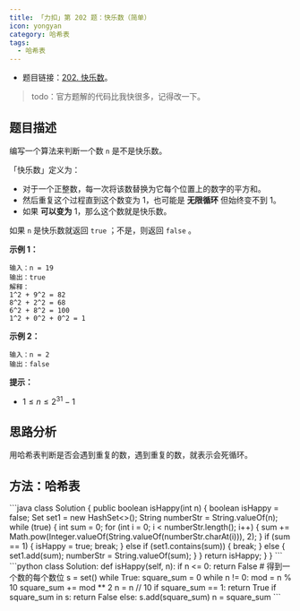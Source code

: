 ```yaml
---
title: 「力扣」第 202 题：快乐数（简单）
icon: yongyan
category: 哈希表
tags:
  - 哈希表
---
```


- 题目链接：[202. 快乐数](https://leetcode-cn.com/problems/happy-number/)。

> todo：官方题解的代码比我快很多，记得改一下。

## 题目描述

编写一个算法来判断一个数 `n` 是不是快乐数。

「快乐数」定义为：

- 对于一个正整数，每一次将该数替换为它每个位置上的数字的平方和。
- 然后重复这个过程直到这个数变为 1，也可能是 **无限循环** 但始终变不到 1。
- 如果 **可以变为** 1，那么这个数就是快乐数。

如果 `n` 是快乐数就返回 `true` ；不是，则返回 `false` 。

**示例 1：**

```
输入：n = 19
输出：true
解释：
1^2 + 9^2 = 82
8^2 + 2^2 = 68
6^2 + 8^2 = 100
1^2 + 0^2 + 0^2 = 1
```

**示例 2：**

```
输入：n = 2
输出：false
```

**提示：**

- $1 \le n \le 2^{31} - 1$

## 思路分析

用哈希表判断是否会遇到重复的数，遇到重复的数，就表示会死循环。

## 方法：哈希表

<CodeGroup>
<CodeGroupItem title="Java">
```java
class Solution {
    public boolean isHappy(int n) {
        boolean isHappy = false;
        Set<Integer> set1 = new HashSet<>();
        String numberStr = String.valueOf(n);
        while (true) {
            int sum = 0;
            for (int i = 0; i < numberStr.length(); i++) {
                sum += Math.pow(Integer.valueOf(String.valueOf(numberStr.charAt(i))), 2);
            }
            if (sum == 1) {
                isHappy = true;
                break;
            } else if (set1.contains(sum)) {
                break;
            } else {
                set1.add(sum);
                numberStr = String.valueOf(sum);
            }
        }
        return isHappy;
    }
}
```
</CodeGroupItem>

<CodeGroupItem title="Python3">
```python
class Solution:
    def isHappy(self, n):
        if n <= 0:
            return False
        # 得到一个数的每个数位
        s = set()
        while True:
            square_sum = 0
            while n != 0:
                mod = n % 10
                square_sum += mod ** 2
                n = n // 10
            if square_sum == 1:
                return True
            if square_sum in s:
                return False
            else:
                s.add(square_sum)
                n = square_sum
```
</CodeGroupItem>
</CodeGroup>
